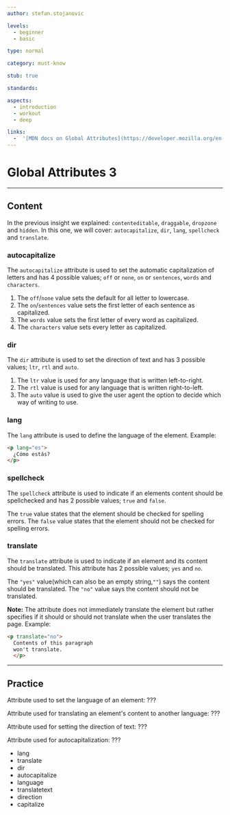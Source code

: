 ```yaml
---
author: stefan.stojanovic

levels:
  - beginner
  - basic

type: normal

category: must-know

stub: true

standards:

aspects:
  - introduction
  - workout
  - deep

links:
  -  '[MDN docs on Global Attributes](https://developer.mozilla.org/en-US/docs/Web/HTML/Global_attributes){website}'
---
```

# Global Attributes 3
---
## Content

In the previous insight we explained: `contenteditable`, `draggable`, `dropzone ` and `hidden`.  In this one, we will cover: `autocapitalize`, `dir`, `lang`, `spellcheck` and `translate`.

### autocapitalize

The `autocapitalize` attribute is used to set the automatic capitalization of letters and has 4 possible values; `off` or `none`, `on` or `sentences`, `words` and `characters`.
  
1. The `off`/`none` value sets the default for all letter to lowercase.
2. The `on`/`sentences` value sets the first letter of each sentence as capitalized.
3. The `words` value sets the first letter of every word as capitalized.
4. The `characters` value sets every letter as capitalized.

### dir

The `dir` attribute is used to set the direction of text and has 3 possible values; `ltr`, `rtl` and `auto`.

1. The `ltr` value is used for any language that is written left-to-right.
2. The `rtl` value is used for any language that is written right-to-left.
3. The `auto` value is used to give the user agent the option to decide which way of writing to use.

### lang

The `lang` attribute is used to define the language of the element.
Example:
```html
<p lang="es">
  ¿Cómo estás?
</p>
```

### spellcheck

The `spellcheck` attribute is used to indicate if an elements content should be spellchecked and has 2 possible values; `true` and `false`.

The `true` value states that the element should be checked for spelling errors.
The `false` value states that the element should not be checked for spelling errors.

### translate

The `translate` attribute is used to indicate if an element and its content should be translated. This attribute has 2 possible values; `yes` and `no`.

The `"yes"` value(which can also be an empty string,`""`) says the content should be translated.
The `"no"` value says the content should not be translated.

**Note:** The attribute does not immediately translate the element but rather specifies if it should or should not translate when the user translates the page.
Example:
```html
<p translate="no">
  Contents of this paragraph
  won't translate.
  </p>
```

---
## Practice

Attribute used to set the language of an element: ???

Attribute used for translating an element's content to another language: ???

Attribute used for setting the direction of text: ???

Attribute used for autocapitalization: ???


* lang
* translate
* dir
* autocapitalize
* language
* translatetext
* direction
* capitalize


